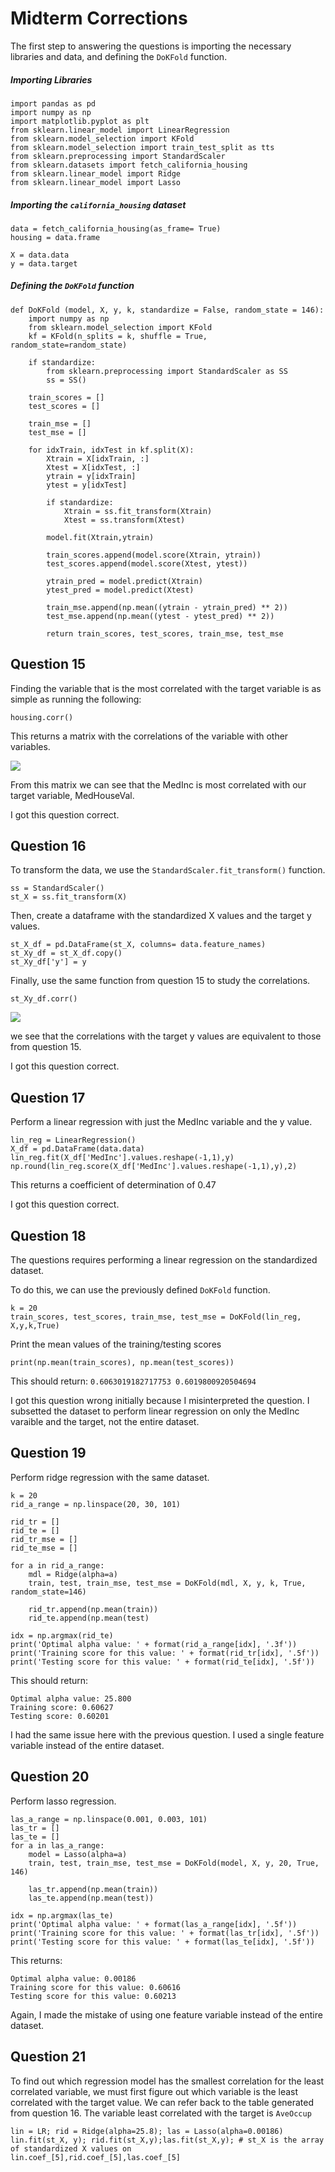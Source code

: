 # Midterm Corrections 

The first step to answering the questions is importing the necessary libraries and data, and defining the `DoKFold` function.  

##### Importing Libraries 

```
import pandas as pd
import numpy as np
import matplotlib.pyplot as plt
from sklearn.linear_model import LinearRegression
from sklearn.model_selection import KFold
from sklearn.model_selection import train_test_split as tts
from sklearn.preprocessing import StandardScaler
from sklearn.datasets import fetch_california_housing
from sklearn.linear_model import Ridge
from sklearn.linear_model import Lasso
```
##### Importing the `california_housing` dataset 
```
data = fetch_california_housing(as_frame= True)
housing = data.frame

X = data.data
y = data.target
```

##### Defining the `DoKFold` function 

```
def DoKFold (model, X, y, k, standardize = False, random_state = 146):
    import numpy as np
    from sklearn.model_selection import KFold
    kf = KFold(n_splits = k, shuffle = True, random_state=random_state)

    if standardize:
        from sklearn.preprocessing import StandardScaler as SS
        ss = SS()

    train_scores = []
    test_scores = []

    train_mse = []
    test_mse = []

    for idxTrain, idxTest in kf.split(X):
        Xtrain = X[idxTrain, :]
        Xtest = X[idxTest, :]
        ytrain = y[idxTrain]
        ytest = y[idxTest]

        if standardize:
            Xtrain = ss.fit_transform(Xtrain)
            Xtest = ss.transform(Xtest)

        model.fit(Xtrain,ytrain)

        train_scores.append(model.score(Xtrain, ytrain))
        test_scores.append(model.score(Xtest, ytest))

        ytrain_pred = model.predict(Xtrain)
        ytest_pred = model.predict(Xtest)

        train_mse.append(np.mean((ytrain - ytrain_pred) ** 2))
        test_mse.append(np.mean((ytest - ytest_pred) ** 2))

        return train_scores, test_scores, train_mse, test_mse
```

## Question 15 

Finding the variable that is the most correlated with the target variable is as simple as running the following:
```
housing.corr()
```
This returns a matrix with the correlations of the variable with other variables. 

![](housing_corr.PNG)

From this matrix we can see that the MedInc is most correlated with our target variable, MedHouseVal.

I got this question correct. 

## Question 16

To transform the data, we use the `StandardScaler.fit_transform()` function. 
```
ss = StandardScaler()
st_X = ss.fit_transform(X)
```
Then, create a dataframe with the standardized X values and the target y values.
```
st_X_df = pd.DataFrame(st_X, columns= data.feature_names)
st_Xy_df = st_X_df.copy()
st_Xy_df['y'] = y
```
Finally, use the same function from question 15 to study the correlations.
```
st_Xy_df.corr()
```
![](st_Xy_df_corr.PNG) 

we see that the correlations with the target y values are equivalent to those from question 15. 

I got this question correct. 

## Question 17 

Perform a linear regression with just the MedInc variable and the y value.
```
lin_reg = LinearRegression()
X_df = pd.DataFrame(data.data)
lin_reg.fit(X_df['MedInc'].values.reshape(-1,1),y)
np.round(lin_reg.score(X_df['MedInc'].values.reshape(-1,1),y),2)
```
This returns a coefficient of determination of 0.47

I got this question correct. 

## Question 18

The questions requires performing a linear regression on the standardized dataset. 

To do this, we can use the previously defined `DoKFold` function. 
```
k = 20
train_scores, test_scores, train_mse, test_mse = DoKFold(lin_reg, X,y,k,True)
```
Print the mean values of the training/testing scores
```
print(np.mean(train_scores), np.mean(test_scores))
```
This should return:
`0.6063019182717753 0.6019800920504694 `

I got this question wrong initially because I misinterpreted the question. I subsetted the dataset to perform linear regression on only the MedInc varaible and the target, not the entire dataset. 

## Question 19 

Perform ridge regression with the same dataset. 

```
k = 20
rid_a_range = np.linspace(20, 30, 101)

rid_tr = []
rid_te = []
rid_tr_mse = []
rid_te_mse = []

for a in rid_a_range:
    mdl = Ridge(alpha=a)
    train, test, train_mse, test_mse = DoKFold(mdl, X, y, k, True, random_state=146)

    rid_tr.append(np.mean(train))
    rid_te.append(np.mean(test)

idx = np.argmax(rid_te)
print('Optimal alpha value: ' + format(rid_a_range[idx], '.3f'))
print('Training score for this value: ' + format(rid_tr[idx], '.5f'))
print('Testing score for this value: ' + format(rid_te[idx], '.5f'))
```
This should return:
```
Optimal alpha value: 25.800
Training score: 0.60627
Testing score: 0.60201
```
I had the same issue here with the previous question. I used a single feature variable instead of the entire dataset.

## Question 20

Perform lasso regression. 

```
las_a_range = np.linspace(0.001, 0.003, 101)
las_tr = []
las_te = []
for a in las_a_range:
    model = Lasso(alpha=a)
    train, test, train_mse, test_mse = DoKFold(model, X, y, 20, True, 146)

    las_tr.append(np.mean(train))
    las_te.append(np.mean(test))

idx = np.argmax(las_te)
print('Optimal alpha value: ' + format(las_a_range[idx], '.5f'))
print('Training score for this value: ' + format(las_tr[idx], '.5f'))
print('Testing score for this value: ' + format(las_te[idx], '.5f'))
```

This returns:
```
Optimal alpha value: 0.00186
Training score for this value: 0.60616
Testing score for this value: 0.60213
```
Again, I made the mistake of using one feature variable instead of the entire dataset. 

## Question 21 

To find out which regression model has the smallest correlation for the least correlated variable, we must first figure out which variable is the least correlated with the target value. We can refer back to the table generated from question 16. The variable least correlated with the target is `AveOccup`

```
lin = LR; rid = Ridge(alpha=25.8); las = Lasso(alpha=0.00186)
lin.fit(st_X, y); rid.fit(st_X,y);las.fit(st_X,y); # st_X is the array of standardized X values on 
lin.coef_[5],rid.coef_[5],las.coef_[5]


































